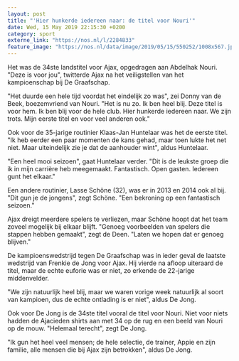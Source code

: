 ```yaml
---
layout: post
title: "'Hier hunkerde iedereen naar: de titel voor Nouri'"
date: Wed, 15 May 2019 22:15:30 +0200
category: sport
externe_link: "https://nos.nl/l/2284833"
feature_image: "https://nos.nl/data/image/2019/05/15/550252/1008x567.jpg"
---
```


<p>Het was de 34ste landstitel voor Ajax, opgedragen aan Abdelhak Nouri. "Deze is voor jou", twitterde Ajax na het veiligstellen van het kampioenschap bij De Graafschap. </p>
<p>"Het duurde een hele tijd voordat het eindelijk zo was", zei Donny van de Beek, boezemvriend van Nouri. "Het is nu zo. Ik ben heel blij. Deze titel is voor hem. Ik ben blij voor de hele club. Hier hunkerde iedereen naar. We zijn trots. Mijn eerste titel en voor veel anderen ook."</p>
<p>Ook voor de 35-jarige routinier Klaas-Jan Huntelaar was het de eerste titel. "Ik heb eerder een paar momenten de kans gehad, maar toen lukte het net niet. Maar uiteindelijk zie je dat de aanhouder wint", aldus Huntelaar. </p>
<p>"Een heel mooi seizoen", gaat Huntelaar verder. "Dit is de leukste groep die ik in mijn carrière heb meegemaakt. Fantastisch. Open gasten. Iedereen gunt het elkaar."</p>
<p>Een andere routinier, Lasse Schöne (32), was er in 2013 en 2014 ook al bij. "Dit gun je de jongens", zegt Schöne. "Een bekroning op een fantastisch seizoen."</p>
<p>Ajax dreigt meerdere spelers te verliezen, maar Schöne hoopt dat het team zoveel mogelijk bij elkaar blijft. "Genoeg voorbeelden van spelers die stappen hebben gemaakt", zegt de Deen. "Laten we hopen dat er genoeg blijven."</p>
<p>De kampioenswedstrijd tegen De Graafschap was in ieder geval de laatste wedstrijd van Frenkie de Jong voor Ajax. Hij vierde na afloop uiteraard de titel, maar de echte euforie was er niet, zo erkende de 22-jarige middenvelder.</p>
<p>"We zijn natuurlijk heel blij, maar we waren vorige week natuurlijk al soort van kampioen, dus de echte ontlading is er niet", aldus De Jong.</p>
<p>Ook voor De Jong is de 34ste titel vooral de titel voor Nouri. Niet voor niets hadden de Ajacieden shirts aan met 34 op de rug en een beeld van Nouri op de mouw. "Helemaal terecht", zegt De Jong.</p>
<p>"Ik gun het heel veel mensen; de hele selectie, de trainer, Appie en zijn familie, alle mensen die bij Ajax zijn betrokken", aldus De Jong.</p>
